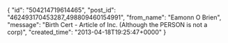  {
   "id": "504214719614465",
   "post_id": "462493170453287_498809460154991",
   "from_name": "Eamonn O Brien",
   "message": "Birth Cert - Article of Inc.   (Although the PERSON is not a corp)",
   "created_time": "2013-04-18T19:25:47+0000"
 }
